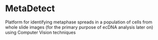 # MetaDetect
Platform for identifying metaphase spreads in a population of cells from whole slide images (for the primary purpose of ecDNA analysis later on) using Computer Vision techniques
